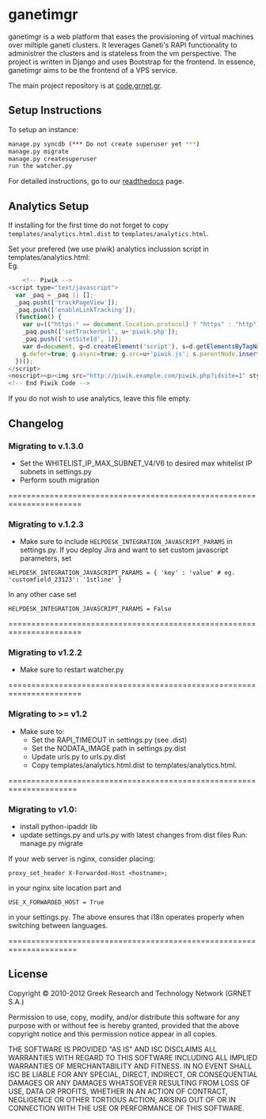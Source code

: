 ganetimgr
=========

ganetimgr is a web platform that eases the provisioning of virtual machines over miltiple ganeti clusters. 
It leverages Ganeti's RAPI functionality to administrer the clusters and is stateless from the vm perspective.
The project is written in Django and uses Bootstrap for the frontend.
In essence, ganetimgr aims to be the frontend of a VPS service. 

The main project repository is at [code.grnet.gr](https://code.grnet.gr/projects/ganetimgr).

## Setup Instructions

To setup an instance:  
```sh
manage.py syncdb (*** Do not create superuser yet ***)
manage.py migrate
manage.py createsuperuser
run the watcher.py
```

For detailed instructions, go to our [readthedocs](http://ganetimgr.readthedocs.org/en/latest/) page.

## Analytics Setup

If installing for the first time do not forget to copy `templates/analytics.html.dist` 
to `templates/analytics.html`.

Set your prefered (we use piwik) analytics inclussion script in templates/analytics.html:  
Eg.
```javascript
    <!-- Piwik -->
<script type="text/javascript">
  var _paq = _paq || [];
  _paq.push(['trackPageView']);
  _paq.push(['enableLinkTracking']);
  (function() {
    var u=(("https:" == document.location.protocol) ? "https" : "http") + "://piwik.example.com//";
    _paq.push(['setTrackerUrl', u+'piwik.php']);
    _paq.push(['setSiteId', 1]);
    var d=document, g=d.createElement('script'), s=d.getElementsByTagName('script')[0]; g.type='text/javascript';
    g.defer=true; g.async=true; g.src=u+'piwik.js'; s.parentNode.insertBefore(g,s);
  })();
</script>
<noscript><p><img src="http://piwik.example.com/piwik.php?idsite=1" style="border:0" alt="" /></p></noscript>
<!-- End Piwik Code -->
```

If you do not wish to use analytics, leave this file empty.

## Changelog

### Migrating to v.1.3.0

 - Set the WHITELIST_IP_MAX_SUBNET_V4/V6 to desired max 
	whitelist IP subnets in settings.py
 - Perform south migration

======================================================================

### Migrating to v.1.2.3
 - Make sure to include `HELPDESK_INTEGRATION_JAVASCRIPT_PARAMS` in settings.py.
If you deploy Jira and want to set custom javascript parameters, set
```
HELPDESK_INTEGRATION_JAVASCRIPT_PARAMS = { 'key' : 'value' # eg. 'customfield_23123': '1stline' }
```
In any other case set 
```
HELPDESK_INTEGRATION_JAVASCRIPT_PARAMS = False
```
======================================================================

### Migrating to v1.2.2
- Make sure to restart watcher.py

======================================================================

### Migrating to >= v1.2
- Make sure to:
    - Set the RAPI_TIMEOUT in settings.py (see .dist)
    - Set the NODATA_IMAGE path in settings.py.dist
    - Update urls.py to urls.py.dist
    - Copy templates/analytics.html.dist to templates/analytics.html.

=====================================================================

### Migrating to v1.0:
 - install python-ipaddr lib
 - update settings.py and urls.py with latest changes from dist files
Run:
manage.py migrate

If your web server is nginx, consider placing:
```
proxy_set_header X-Forwarded-Host <hostname>;
```
in your nginx site location part and
```
USE_X_FORWARDED_HOST = True
```
in your settings.py. 
The above ensures that i18n operates properly when switching between languages. 

=====================================================================

## License
Copyright © 2010-2012 Greek Research and Technology Network (GRNET S.A.)

Permission to use, copy, modify, and/or distribute this software for any
purpose with or without fee is hereby granted, provided that the above
copyright notice and this permission notice appear in all copies.

THE SOFTWARE IS PROVIDED "AS IS" AND ISC DISCLAIMS ALL WARRANTIES WITH REGARD
TO THIS SOFTWARE INCLUDING ALL IMPLIED WARRANTIES OF MERCHANTABILITY AND
FITNESS. IN NO EVENT SHALL ISC BE LIABLE FOR ANY SPECIAL, DIRECT, INDIRECT, OR
CONSEQUENTIAL DAMAGES OR ANY DAMAGES WHATSOEVER RESULTING FROM LOSS OF USE,
DATA OR PROFITS, WHETHER IN AN ACTION OF CONTRACT, NEGLIGENCE OR OTHER TORTIOUS
ACTION, ARISING OUT OF OR IN CONNECTION WITH THE USE OR PERFORMANCE OF THIS
SOFTWARE.
